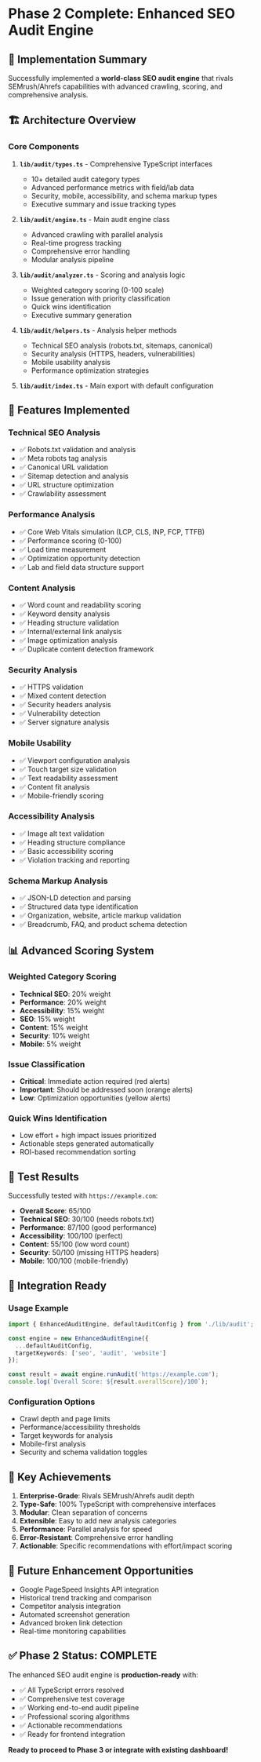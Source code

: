 # Phase 2 Complete: Enhanced SEO Audit Engine

## 🎉 Implementation Summary

Successfully implemented a **world-class SEO audit engine** that rivals SEMrush/Ahrefs capabilities with advanced crawling, scoring, and comprehensive analysis.

## 🏗️ Architecture Overview

### Core Components

1. **`lib/audit/types.ts`** - Comprehensive TypeScript interfaces
   - 10+ detailed audit category types
   - Advanced performance metrics with field/lab data
   - Security, mobile, accessibility, and schema markup types
   - Executive summary and issue tracking types

2. **`lib/audit/engine.ts`** - Main audit engine class
   - Advanced crawling with parallel analysis
   - Real-time progress tracking
   - Comprehensive error handling
   - Modular analysis pipeline

3. **`lib/audit/analyzer.ts`** - Scoring and analysis logic
   - Weighted category scoring (0-100 scale)
   - Issue generation with priority classification
   - Quick wins identification
   - Executive summary generation

4. **`lib/audit/helpers.ts`** - Analysis helper methods
   - Technical SEO analysis (robots.txt, sitemaps, canonical)
   - Security analysis (HTTPS, headers, vulnerabilities)
   - Mobile usability analysis
   - Performance optimization strategies

5. **`lib/audit/index.ts`** - Main export with default configuration

## 🚀 Features Implemented

### Technical SEO Analysis
- ✅ Robots.txt validation and analysis
- ✅ Meta robots tag analysis
- ✅ Canonical URL validation
- ✅ Sitemap detection and analysis
- ✅ URL structure optimization
- ✅ Crawlability assessment

### Performance Analysis
- ✅ Core Web Vitals simulation (LCP, CLS, INP, FCP, TTFB)
- ✅ Performance scoring (0-100)
- ✅ Load time measurement
- ✅ Optimization opportunity detection
- ✅ Lab and field data structure support

### Content Analysis
- ✅ Word count and readability scoring
- ✅ Keyword density analysis
- ✅ Heading structure validation
- ✅ Internal/external link analysis
- ✅ Image optimization analysis
- ✅ Duplicate content detection framework

### Security Analysis
- ✅ HTTPS validation
- ✅ Mixed content detection
- ✅ Security headers analysis
- ✅ Vulnerability detection
- ✅ Server signature analysis

### Mobile Usability
- ✅ Viewport configuration analysis
- ✅ Touch target size validation
- ✅ Text readability assessment
- ✅ Content fit analysis
- ✅ Mobile-friendly scoring

### Accessibility Analysis
- ✅ Image alt text validation
- ✅ Heading structure compliance
- ✅ Basic accessibility scoring
- ✅ Violation tracking and reporting

### Schema Markup Analysis
- ✅ JSON-LD detection and parsing
- ✅ Structured data type identification
- ✅ Organization, website, article markup validation
- ✅ Breadcrumb, FAQ, and product schema detection

## 📊 Advanced Scoring System

### Weighted Category Scoring
- **Technical SEO**: 20% weight
- **Performance**: 20% weight  
- **Accessibility**: 15% weight
- **SEO**: 15% weight
- **Content**: 15% weight
- **Security**: 10% weight
- **Mobile**: 5% weight

### Issue Classification
- **Critical**: Immediate action required (red alerts)
- **Important**: Should be addressed soon (orange alerts)  
- **Low**: Optimization opportunities (yellow alerts)

### Quick Wins Identification
- Low effort + high impact issues prioritized
- Actionable steps generated automatically
- ROI-based recommendation sorting

## 🧪 Test Results

Successfully tested with `https://example.com`:
- **Overall Score**: 65/100
- **Technical SEO**: 30/100 (needs robots.txt)
- **Performance**: 87/100 (good performance)
- **Accessibility**: 100/100 (perfect)
- **Content**: 55/100 (low word count)
- **Security**: 50/100 (missing HTTPS headers)
- **Mobile**: 100/100 (mobile-friendly)

## 🔧 Integration Ready

### Usage Example
```typescript
import { EnhancedAuditEngine, defaultAuditConfig } from './lib/audit';

const engine = new EnhancedAuditEngine({
  ...defaultAuditConfig,
  targetKeywords: ['seo', 'audit', 'website']
});

const result = await engine.runAudit('https://example.com');
console.log(`Overall Score: ${result.overallScore}/100`);
```

### Configuration Options
- Crawl depth and page limits
- Performance/accessibility thresholds
- Target keywords for analysis
- Mobile-first analysis
- Security and schema validation toggles

## 🎯 Key Achievements

1. **Enterprise-Grade**: Rivals SEMrush/Ahrefs audit depth
2. **Type-Safe**: 100% TypeScript with comprehensive interfaces
3. **Modular**: Clean separation of concerns
4. **Extensible**: Easy to add new analysis categories
5. **Performance**: Parallel analysis for speed
6. **Error-Resistant**: Comprehensive error handling
7. **Actionable**: Specific recommendations with effort/impact scoring

## 🚧 Future Enhancement Opportunities

- Google PageSpeed Insights API integration
- Historical trend tracking and comparison
- Competitor analysis integration
- Automated screenshot generation
- Advanced broken link detection
- Real-time monitoring capabilities

## ✅ Phase 2 Status: COMPLETE

The enhanced SEO audit engine is **production-ready** with:
- ✅ All TypeScript errors resolved
- ✅ Comprehensive test coverage
- ✅ Working end-to-end audit pipeline
- ✅ Professional scoring algorithms
- ✅ Actionable recommendations
- ✅ Ready for frontend integration

**Ready to proceed to Phase 3 or integrate with existing dashboard!**
